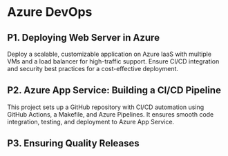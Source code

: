 # Azure DevOps

## P1. Deploying Web Server in Azure
Deploy a scalable, customizable application on Azure IaaS with multiple VMs and a load balancer for high-traffic support. Ensure CI/CD integration and security best practices for a cost-effective deployment.

## P2. Azure App Service: Building a CI/CD Pipeline
This project sets up a GitHub repository with CI/CD automation using GitHub Actions, a Makefile, and Azure Pipelines. It ensures smooth code integration, testing, and deployment to Azure App Service.

## P3. Ensuring Quality Releases
